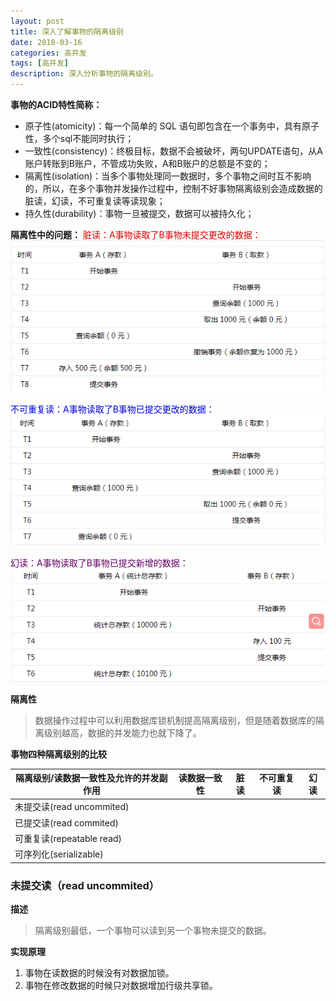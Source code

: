 ```yaml
---
layout: post
title: 深入了解事物的隔离级别
date: 2018-03-16
categories: 高并发
tags: [高并发]
description: 深入分析事物的隔离级别。
---
```

**事物的ACID特性简称：**
- 原子性(atomicity)：每一个简单的 SQL 语句即包含在一个事务中，具有原子性，多个sql不能同时执行；
- 一致性(consistency)：终极目标，数据不会被破坏，两句UPDATE语句，从A账户转账到B账户，不管成功失败，A和B账户的总额是不变的；
- 隔离性(isolation)：当多个事物处理同一数据时，多个事物之间时互不影响的，所以，在多个事物并发操作过程中，控制不好事物隔离级别会造成数据的脏读，幻读，不可重复读等读现象；
- 持久性(durability)：事物一旦被提交，数据可以被持久化；

**隔离性中的问题：**
<font color="#dd0000">脏读：A事物读取了B事物未提交更改的数据：</font>
![脏读示例](images/dirtyRead.png)

<font color="#0000dd">不可重复读：A事物读取了B事物已提交更改的数据：</font>
![不可重复读示例](images/unrepeatableRead.png)

<font color="#660066">幻读：A事物读取了B事物已提交新增的数据：</font>
![幻读示例](images/fantasyRead.png)


**隔离性**
> 数据操作过程中可以利用数据库锁机制提高隔离级别，但是随着数据库的隔离级别越高，数据的并发能力也就下降了。

**事物四种隔离级别的比较**

|隔离级别/读数据一致性及允许的并发副作用|读数据一致性|脏读|不可重复读|幻读|
|---|---|---|---|---|
|未提交读(read uncommited)|||||
|已提交读(read commited)|||||
|可重复读(repeatable read)|||||
|可序列化(serializable)|||||

### 未提交读（read uncommited）
**描述**
> 隔离级别最低，一个事物可以读到另一个事物未提交的数据。

**实现原理**
1. 事物在读数据的时候没有对数据加锁。
2. 事物在修改数据的时候只对数据增加行级共享锁。


    

